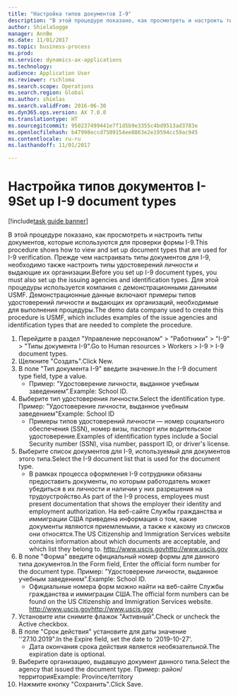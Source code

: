```yaml
--- 
title: "Настройка типов документов I-9"
description: "В этой процедуре показано, как просмотреть и настроить типы документов, которые используются для проверки формы I-9."
author: ShielaSogge
manager: AnnBe
ms.date: 11/01/2017
ms.topic: business-process
ms.prod: 
ms.service: dynamics-ax-applications
ms.technology: 
audience: Application User
ms.reviewer: rschloma
ms.search.scope: Operations
ms.search.region: Global
ms.author: shielas
ms.search.validFrom: 2016-06-30
ms.dyn365.ops.version: AX 7.0.0
ms.translationtype: HT
ms.sourcegitcommit: 950237499441e7f1d5b9e3355c4bd9513ad3783e
ms.openlocfilehash: b47998eccd7509154ee8863e2e19594cc59ac945
ms.contentlocale: ru-ru
ms.lasthandoff: 11/01/2017

---
```

# <a name="set-up-i-9-document-types"></a><span data-ttu-id="ce722-103">Настройка типов документов I-9</span><span class="sxs-lookup"><span data-stu-id="ce722-103">Set up I-9 document types</span></span>

[!include[task guide banner](../../../includes/task-guide-banner.md)]

<span data-ttu-id="ce722-104">В этой процедуре показано, как просмотреть и настроить типы документов, которые используются для проверки формы I-9.</span><span class="sxs-lookup"><span data-stu-id="ce722-104">This procedure shows how to view and set up document types that are used for I-9 verification.</span></span> <span data-ttu-id="ce722-105">Прежде чем настраивать типы документов для I-9, необходимо также настроить типы удостоверений личности и выдающие их организации.</span><span class="sxs-lookup"><span data-stu-id="ce722-105">Before you set up I-9 document types, you must also set up the issuing agencies and identification types.</span></span> <span data-ttu-id="ce722-106">Для этой процедуры используется компания с демонстрационными данными USMF. Демонстрационные данные включают примеры типов удостоверений личности и выдающих их организаций, необходимые для выполнения процедуры.</span><span class="sxs-lookup"><span data-stu-id="ce722-106">The demo data company used to create this procedure is USMF, which includes examples of the issue agencies and identification types that are needed to complete the procedure.</span></span>

1. <span data-ttu-id="ce722-107">Перейдите в раздел "Управление персоналом" > "Работники" > "I-9" > "Типы документа I-9".</span><span class="sxs-lookup"><span data-stu-id="ce722-107">Go to Human resources > Workers > I-9 > I-9 document types.</span></span>
2. <span data-ttu-id="ce722-108">Щелкните "Создать".</span><span class="sxs-lookup"><span data-stu-id="ce722-108">Click New.</span></span>
3. <span data-ttu-id="ce722-109">В поле "Тип документа I-9" введите значение.</span><span class="sxs-lookup"><span data-stu-id="ce722-109">In the I-9 document type field, type a value.</span></span>
    * <span data-ttu-id="ce722-110">Пример: "Удостоверение личности, выданное учебным заведением".</span><span class="sxs-lookup"><span data-stu-id="ce722-110">Example: School ID.</span></span>  
4. <span data-ttu-id="ce722-111">Выберите тип удостоверения личности.</span><span class="sxs-lookup"><span data-stu-id="ce722-111">Select the identification type.</span></span>  <span data-ttu-id="ce722-112">Пример: "Удостоверение личности, выданное учебным заведением"</span><span class="sxs-lookup"><span data-stu-id="ce722-112">Example:  School ID</span></span>
    * <span data-ttu-id="ce722-113">Примеры типов удостоверений личности — номер социального обеспечения (SSN), номер визы, паспорт или водительское удостоверение.</span><span class="sxs-lookup"><span data-stu-id="ce722-113">Examples of identification types include a Social Security number (SSN), visa number, passport ID, or driver's license.</span></span>  
5. <span data-ttu-id="ce722-114">Выберите список документов для I-9, используемый для документов этого типа.</span><span class="sxs-lookup"><span data-stu-id="ce722-114">Select the I-9 document list that is used for the document type.</span></span>
    * <span data-ttu-id="ce722-115">В рамках процесса оформления I-9 сотрудники обязаны предоставить документы, по которым работодатель может убедиться в их личности и наличии у них разрешения на трудоустройство.</span><span class="sxs-lookup"><span data-stu-id="ce722-115">As part of the I-9 process, employees must present documentation that shows the employer their identity and employment authorization.</span></span> <span data-ttu-id="ce722-116">На веб-сайте Службы гражданства и иммиграции США приведена информация о том, какие документы являются приемлемыми, а также к какому из списков они относятся.</span><span class="sxs-lookup"><span data-stu-id="ce722-116">The US Citizenship and Immigration Services website contains information about which documents are acceptable, and which list they belong to.</span></span>  <span data-ttu-id="ce722-117">http://www.uscis.gov</span><span class="sxs-lookup"><span data-stu-id="ce722-117">http://www.uscis.gov</span></span>  
6. <span data-ttu-id="ce722-118">В поле "Форма" введите официальный номер формы для данного типа документов.</span><span class="sxs-lookup"><span data-stu-id="ce722-118">In the Form field, Enter the official form number for the document type.</span></span> <span data-ttu-id="ce722-119">Пример: "Удостоверение личности, выданное учебным заведением".</span><span class="sxs-lookup"><span data-stu-id="ce722-119">Example: School ID.</span></span>
    * <span data-ttu-id="ce722-120">Официальные номера форм можно найти на веб-сайте Службы гражданства и иммиграции США.</span><span class="sxs-lookup"><span data-stu-id="ce722-120">The official form numbers can be found on the US Citizenship and Immigration Services website.</span></span>  <span data-ttu-id="ce722-121">http://www.uscis.gov</span><span class="sxs-lookup"><span data-stu-id="ce722-121">http://www.uscis.gov</span></span>  
7. <span data-ttu-id="ce722-122">Установите или снимите флажок "Активный".</span><span class="sxs-lookup"><span data-stu-id="ce722-122">Check or uncheck the Active checkbox.</span></span>
8. <span data-ttu-id="ce722-123">В поле "Срок действия" установите для даты значение ''27.10.2019".</span><span class="sxs-lookup"><span data-stu-id="ce722-123">In the Expire field, set the date to '2019-10-27'.</span></span>
    * <span data-ttu-id="ce722-124">Дата окончания срока действия является необязательной.</span><span class="sxs-lookup"><span data-stu-id="ce722-124">The expiration date is optional.</span></span>  
9. <span data-ttu-id="ce722-125">Выберите организацию, выдавшую документ данного типа.</span><span class="sxs-lookup"><span data-stu-id="ce722-125">Select the agency that issued the document type.</span></span> <span data-ttu-id="ce722-126">Пример: район/территория</span><span class="sxs-lookup"><span data-stu-id="ce722-126">Example: Province/territory</span></span>
10. <span data-ttu-id="ce722-127">Нажмите кнопку "Сохранить".</span><span class="sxs-lookup"><span data-stu-id="ce722-127">Click Save.</span></span>


